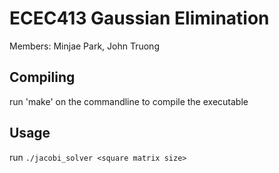 # ECEC413 Gaussian Elimination

Members: Minjae Park, John Truong

## Compiling

run 'make' on the commandline to compile the executable

## Usage

run `./jacobi_solver <square matrix size>`
